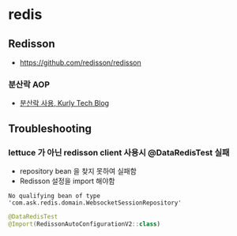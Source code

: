 # redis

## Redisson

- https://github.com/redisson/redisson

### 분산락 AOP

- [분산락 사용, Kurly Tech Blog](https://helloworld.kurly.com/blog/distributed-redisson-lock/)

## Troubleshooting

### lettuce 가 아닌 redisson client 사용시 @DataRedisTest 실패

- repository bean 을 찾지 못하여 실패함
- Redisson 설정을 import 해야함

```text
No qualifying bean of type 'com.ask.redis.domain.WebsocketSessionRepository'
```

```kotlin
@DataRedisTest
@Import(RedissonAutoConfigurationV2::class)
```
